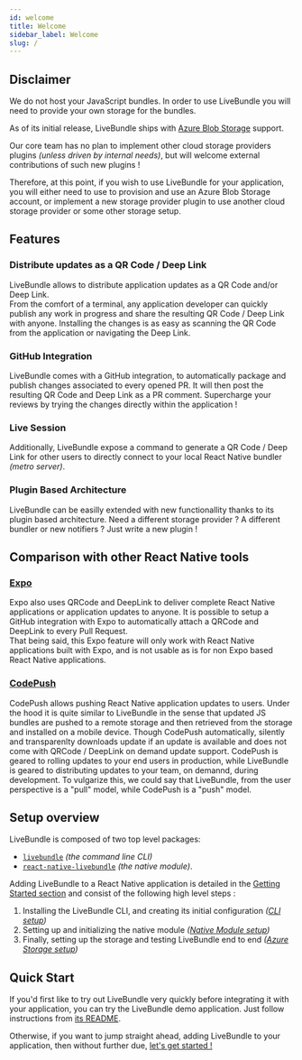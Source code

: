 ```yaml
---
id: welcome
title: Welcome
sidebar_label: Welcome
slug: /
---
```


## Disclaimer

We do not host your JavaScript bundles. In order to use LiveBundle you will need to provide your own storage for the bundles.

As of its initial release, LiveBundle ships with [Azure Blob Storage](https://azure.microsoft.com/en-us/services/storage/blobs/) support.

Our core team has no plan to implement other cloud storage providers plugins *(unless driven by internal needs)*, but will welcome external contributions of such new plugins !

Therefore, at this point, if you wish to use LiveBundle for your application, you will either need to use to provision and use an Azure Blob Storage account, or implement a new storage provider plugin to use another cloud storage provider or some other storage setup.

## Features

### Distribute updates as a QR Code / Deep Link

LiveBundle allows to distribute application updates as a QR Code and/or Deep Link.<br/>
From the comfort of a terminal, any application developer can quickly publish any work in progress and share the resulting QR Code / Deep Link with anyone. Installing the changes is as easy as scanning the QR Code from the application or navigating the Deep Link.

### GitHub Integration

LiveBundle comes with a GitHub integration, to automatically package and publish changes associated to every opened PR. It will then post the resulting QR Code and Deep Link as a PR comment. Supercharge your reviews by trying the changes directly within the application !

### Live Session

Additionally, LiveBundle expose a command to generate a QR Code / Deep Link for other users to directly connect to your local React Native bundler *(metro server)*.

### Plugin Based Architecture

LiveBundle can be easilly extended with new functionallity thanks to its plugin based architecture. Need a different storage provider ? A different bundler or new notifiers ? Just write a new plugin !

## Comparison with other React Native tools

### [Expo](https://expo.io/)

Expo also uses QRCode and DeepLink to deliver complete React Native applications or application updates to anyone. It is possible to setup a GitHub integration with Expo to automatically attach a QRCode and DeepLink to every Pull Request.<br/>
That being said, this Expo feature will only work with React Native applications built with Expo, and is not usable as is for non Expo based React Native applications.

### [CodePush](https://microsoft.github.io/code-push/)

CodePush allows pushing React Native application updates to users. Under the hood it is quite similar to LiveBundle in the sense that updated JS bundles are pushed to a remote storage and then retrieved from the storage and installed on a mobile device. Though CodePush automatically, silently and transparenlty downloads update if an update is available and does not come with QRCode / DeepLink on demand update support. CodePush is geared to rolling updates to your end users in production, while LiveBundle is geared to distributing updates to your team, on demannd, during development. To vulgarize this, we could say that LiveBundle, from the user perspective is a "pull" model, while CodePush is a "push" model.

## Setup overview

LiveBundle is composed of two top level packages:
- [`livebundle`](https://github.com/electrode-io/livebundle) *(the command line CLI)*
- [`react-native-livebundle`](https://github.com/electrode-io/react-native-livebunde) *(the native module)*.

Adding LiveBundle to a React Native application is detailed in the [Getting Started section](./cli.md) and consist of the following high level steps :

1. Installing the LiveBundle CLI, and creating its initial configuration _([CLI setup](./cli.md))_
2. Setting up and initializing the native module _([Native Module setup](./native-module.md))_
3. Finally, setting up the storage and testing LiveBundle end to end _([Azure Storage setup](./azure-storage))_

## Quick Start

If you'd first like to try out LiveBundle very quickly before integrating it with your application, you can try the LiveBundle demo application. Just follow instructions from [its README](https://github.com/electrode-io/react-native-livebundle/blob/master/example/README.md).

Otherwise, if you want to jump straight ahead, adding LiveBundle to your application, then without further due, [let's get started !](./cli.md)
